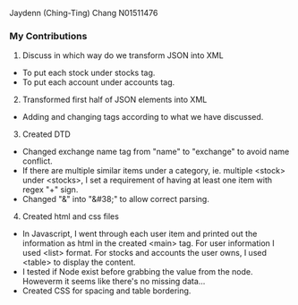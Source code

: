 Jaydenn (Ching-Ting) Chang
 N01511476
### My Contributions

1. Discuss in which way do we transform JSON into XML

- To put each stock under stocks tag.
- To put each account under accounts tag.

2. Transformed first half of JSON elements into XML

- Adding and changing tags according to what we have discussed.

3. Created DTD

- Changed exchange name tag from "name" to "exchange" to avoid name conflict.
- If there are multiple similar items under a category, ie. multiple \<stock> under \<stocks>, I set a requirement of having at least one item with regex "+" sign.
- Changed "&" into "\&#38;" to allow correct parsing.

4. Created html and css files

- In Javascript, I went through each user item and printed out the information as html in the created \<main> tag. For user information I used \<list> format. For stocks and accounts the user owns, I used \<table> to display the content.
- I tested if Node exist before grabbing the value from the node. Howeverm it seems like there's no missing data...
- Created CSS for spacing and table bordering.
